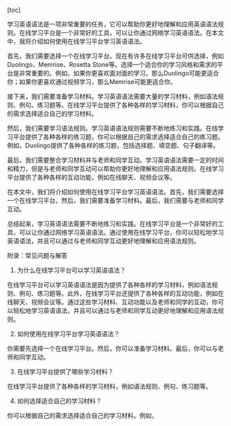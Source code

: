 
[toc]                    
                
                
学习英语语法是一项非常重要的任务，它可以帮助你更好地理解和应用英语语法规则。在线学习平台是一个非常好的工具，可以让你通过网络学习英语语法。在本文中，我将介绍如何使用在线学习平台学习英语语法。

首先，我们需要选择一个在线学习平台。现在有许多在线学习平台可供选择，例如Duolingo、Memrise、Rosetta Stone等。选择一个适合你的学习风格和需求的平台是非常重要的。例如，如果你更喜欢面对面的学习，那么Duolingo可能更适合你；如果你更喜欢通过视频学习，那么Memrise可能更适合你。

接下来，我们需要准备学习材料。学习英语语法需要大量的学习材料，例如语法规则、例句、练习题等。在线学习平台提供了各种各样的学习材料，你可以根据自己的需求选择适合自己的学习材料。

然后，我们需要学习语法规则。学习英语语法规则需要不断地练习和实践。在线学习平台提供了各种各样的练习题，你可以根据自己的需求选择适合自己的练习题。例如，Duolingo提供了各种各样的练习题，包括选择题、填空题、句子翻译等。

最后，我们需要整合学习材料并与老师和同学互动。学习英语语法需要一定的时间和精力，但是与老师和同学互动可以帮助你更好地理解和应用语法规则。在线学习平台提供了各种各样的互动功能，例如在线聊天、视频会议等。

在本文中，我们将介绍如何使用在线学习平台学习英语语法。首先，我们需要选择一个在线学习平台。然后，我们需要准备学习材料。最后，我们需要与老师和同学互动。

总结起来，学习英语语法需要不断地练习和实践。在线学习平台是一个非常好的工具，可以让你通过网络学习英语语法。通过使用在线学习平台，你可以轻松地学习英语语法，并且可以通过与老师和同学互动更好地理解和应用语法规则。

附录：常见问题与解答

1. 为什么在线学习平台可以学习英语语法？

在线学习平台可以学习英语语法是因为提供了各种各样的学习材料，例如语法规则、例句、练习题等。此外，在线学习平台还提供了各种各样的互动功能，例如在线聊天、视频会议等。通过这些学习材料、互动功能以及老师和同学的互动，你可以轻松地学习英语语法，并且可以通过与老师和同学互动更好地理解和应用语法规则。

2. 如何使用在线学习平台学习英语语法？

你需要先选择一个在线学习平台。然后，你可以准备学习材料。最后，你可以与老师和同学互动。

3. 在线学习平台提供了哪些学习材料？

在线学习平台提供了各种各样的学习材料，例如语法规则、例句、练习题等。

4. 如何选择适合自己的学习材料？

你可以根据自己的需求选择适合自己的学习材料。例如，

